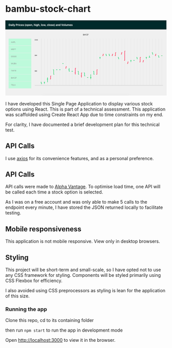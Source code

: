 # bambu-stock-chart

![snapshot of application](https://raw.githubusercontent.com/leeshuzheng/bambu-stock-chart/master/snapshot.png)

I have developed this Single Page Application to display various stock options using React. This is part of a technical assessment. This application was scaffolded using Create React App due to time constraints on my end.

For clarity, I have documented a brief development plan for this technical test.

## API Calls

I use [axios](https://github.com/axios/axios) for its convenience features, and as a personal preference.

## API Calls

API calls were made to [Alpha Vantage](https://www.alphavantage.co/). To optimise load time, one API will be called each time a stock option is selected.

As I was on a free account and was only able to make 5 calls to the endpoint every minute, I have stored the JSON returned locally to facilitate testing.

## Mobile responsiveness

This application is not mobile responsive. View only in desktop browsers.

## Styling

This project will be short-term and small-scale, so I have opted not to use any CSS framework for styling. Components will be styled primarily using CSS Flexbox for efficiency.

I also avoided using CSS preprocessors as styling is lean for the application of this size.

### Running the app

Clone this repo, cd to its containing folder<br>

then run `npm start` to run the app in development mode<br>

Open [http://localhost:3000](http://localhost:3000) to view it in the browser.
